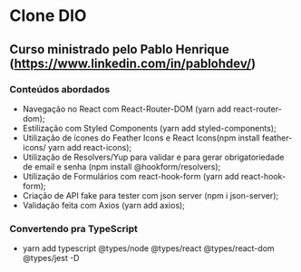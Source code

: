 # Clone DIO

## Curso ministrado pelo Pablo Henrique (https://www.linkedin.com/in/pablohdev/)

### Conteúdos abordados

- Navegação no React com  React-Router-DOM (yarn add react-router-dom);
- Estilização com Styled Components (yarn add styled-components);
- Utilização de ícones do Feather Icons e React Icons(npm install feather-icons/ yarn add          react-icons);
- Utilização de Resolvers/Yup para validar e para gerar obrigatoriedade de email e senha (npm install @hookform/resolvers);
- Utilização de Formulários com react-hook-form (yarn add react-hook-form);
- Criação de API fake para tester com json server (npm i json-server);
- Validação feita com Axios (yarn add axios);

### Convertendo pra TypeScript

 - yarn add typescript @types/node @types/react @types/react-dom @types/jest -D